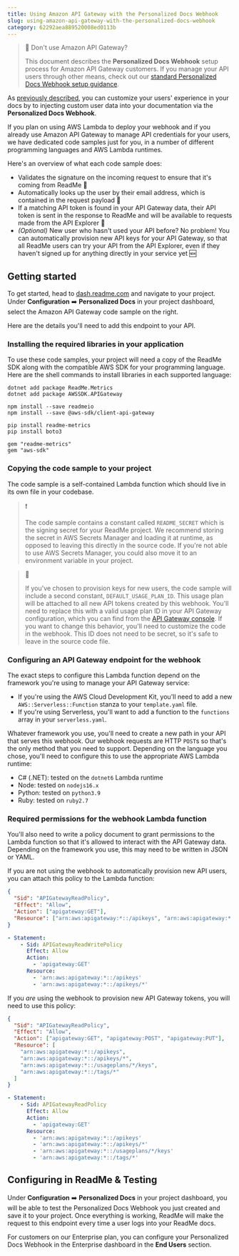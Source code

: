 ```yaml
---
title: Using Amazon API Gateway with the Personalized Docs Webhook
slug: using-amazon-api-gateway-with-the-personalized-docs-webhook
category: 62292aea889520008ed0113b
---
```


> 📘 Don't use Amazon API Gateway?
>
> This document describes the **Personalized Docs Webhook** setup process for Amazon API Gateway customers. If you manage your API users through other means, check out our [standard Personalized Docs Webhook setup guidance](https://docs.readme.com/main/docs/personalized-docs-webhook).

As [previously described](https://docs.readme.com/main/docs/personalized-docs-webhook), you can customize your users' experience in your docs by to injecting custom user data into your documentation via the **Personalized Docs Webhook**.

If you plan on using AWS Lambda to deploy your webhook and if you already use Amazon API Gateway to manage API credentials for your users, we have dedicated code samples just for you, in a number of different programming languages and AWS Lambda runtimes.

Here's an overview of what each code sample does:

- Validates the signature on the incoming request to ensure that it's coming from ReadMe 🦉
- Automatically looks up the user by their email address, which is contained in the request payload 👀
- If a matching API token is found in your API Gateway data, their API token is sent in the response to ReadMe and will be available to requests made from the API Explorer 🔑
- _(Optional)_ New user who hasn't used your API before? No problem! You can automatically provision new API keys for your API Gateway, so that all ReadMe users can try your API from the API Explorer, even if they haven't signed up for anything directly in your service yet 🆕

## Getting started

To get started, head to [dash.readme.com](https://dash.readme.com) and navigate to your project. Under **Configuration** ➡️ **Personalized Docs** in your project dashboard, select the Amazon API Gateway code sample on the right.

Here are the details you'll need to add this endpoint to your API.

### Installing the required libraries in your application

To use these code samples, your project will need a copy of the ReadMe SDK along with the compatible AWS SDK for your programming language. Here are the shell commands to install libraries in each supported language:

<!-- prettier-ignore-start -->
```shell C#
dotnet add package ReadMe.Metrics
dotnet add package AWSSDK.APIGateway
```
```shell Node
npm install --save readmeio
npm install --save @aws-sdk/client-api-gateway
```
```shell Python
pip install readme-metrics
pip install boto3
```
```shell Ruby
gem "readme-metrics"
gem "aws-sdk"
```
<!-- prettier-ignore-end -->

### Copying the code sample to your project

The code sample is a self-contained Lambda function which should live in its own file in your codebase.

> ❗
>
> The code sample contains a constant called `README_SECRET` which is the signing secret for your ReadMe project. We recommend storing the secret in AWS Secrets Manager and loading it at runtime, as opposed to leaving this directly in the source code. If you're not able to use AWS Secrets Manager, you could also move it to an environment variable in your project.

> 🚧
>
> If you've chosen to provision keys for new users, the code sample will include a second constant, `DEFAULT_USAGE_PLAN_ID`. This usage plan will be attached to all new API tokens created by this webhook. You'll need to replace this with a valid usage plan ID in your API Gateway configuration, which you can find from the [API Gateway console](https://console.aws.amazon.com/apigateway/home#/usage-plans). If you want to change this behavior, you'll need to customize the code in the webhook. This ID does not need to be secret, so it's safe to leave in the source code file.

### Configuring an API Gateway endpoint for the webhook

The exact steps to configure this Lambda function depend on the framework you're using to manage your API Gateway service:

- If you're using the AWS Cloud Development Kit, you'll need to add a new `AWS::Serverless::Function` stanza to your `template.yaml` file.
- If you're using Serverless, you'll want to add a function to the `functions` array in your `serverless.yaml`.

Whatever framework you use, you'll need to create a new path in your API that serves this webhook. Our webhook requests are HTTP `POST`s so that's the only method that you need to support. Depending on the language you chose, you'll need to configure this to use the appropriate AWS Lambda runtime:

- C# (.NET): tested on the `dotnet6` Lambda runtime
- Node: tested on `nodejs16.x`
- Python: tested on `python3.9`
- Ruby: tested on `ruby2.7`

### Required permissions for the webhook Lambda function

You'll also need to write a policy document to grant permissions to the Lambda function so that it's allowed to interact with the API Gateway data. Depending on the framework you use, this may need to be written in JSON or YAML.

If you are not using the webhook to automatically provision new API users, you can attach this policy to the Lambda function:

<!-- prettier-ignore-start -->
```json Read-Only Policy (JSON)
{
  "Sid": "APIGatewayReadPolicy",
  "Effect": "Allow",
  "Action": ["apigateway:GET"],
  "Resource": ["arn:aws:apigateway:*::/apikeys", "arn:aws:apigateway:*::/apikeys/*"]
}
```
```yaml Read-Only Policy (YAML)
- Statement:
    - Sid: APIGatewayReadWritePolicy
      Effect: Allow
      Action:
        - 'apigateway:GET'
      Resource:
        - 'arn:aws:apigateway:*::/apikeys'
        - 'arn:aws:apigateway:*::/apikeys/*'
```
<!-- prettier-ignore-end -->

If you _are_ using the webhook to provision new API Gateway tokens, you will need to use this policy:

<!-- prettier-ignore-start -->
```json Read-Write Policy (JSON)
{
  "Sid": "APIGatewayReadPolicy",
  "Effect": "Allow",
  "Action": ["apigateway:GET", "apigateway:POST", "apigateway:PUT"],
  "Resource": [
    "arn:aws:apigateway:*::/apikeys",
    "arn:aws:apigateway:*::/apikeys/*",
    "arn:aws:apigateway:*::/usageplans/*/keys",
    "arn:aws:apigateway:*::/tags/*"
  ]
}
```
```yaml Read-Write Policy (YAML)
- Statement:
    - Sid: APIGatewayReadPolicy
      Effect: Allow
      Action:
        - 'apigateway:GET'
      Resource:
        - 'arn:aws:apigateway:*::/apikeys'
        - 'arn:aws:apigateway:*::/apikeys/*'
        - 'arn:aws:apigateway:*::/usageplans/*/keys'
        - 'arn:aws:apigateway:*::/tags/*'
```
<!-- prettier-ignore-end -->

## Configuring in ReadMe & Testing

Under **Configuration** ➡️ **Personalized Docs** in your project dashboard, you will be able to test the Personalized Docs Webhook you just created and save it to your project. Once everything is working, ReadMe will make the request to this endpoint every time a user logs into your ReadMe docs.

For customers on our Enterprise plan, you can configure your Personalized Docs Webhook in the Enterprise dashboard in the **End Users** section.
